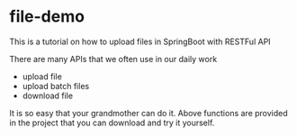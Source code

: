 # file-demo
This is a tutorial on how to upload files in SpringBoot with RESTFul API

There are many APIs that we often use in our daily work

- upload file
- upload batch files
- download file

It is so easy that your grandmother can do it.
Above functions are provided in the project that you can download and try it yourself.

